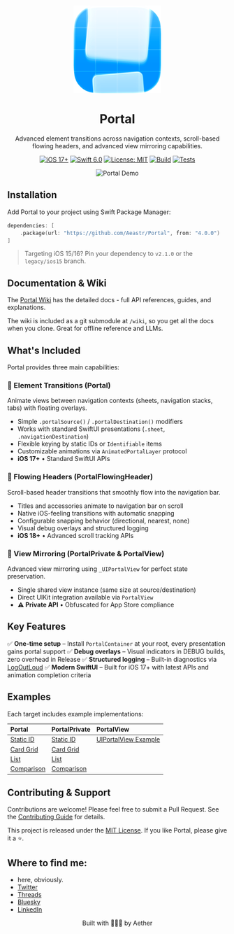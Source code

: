 <div align="center">
  <img width="200" height="200" src="/Resources/icon/icon.png" alt="Portal Logo">
  <h1><b>Portal</b></h1>
  <p>
    Advanced element transitions across navigation contexts, scroll-based flowing headers, and advanced view mirroring capabilities.
  </p>
</div>

<p align="center">
  <a href="https://developer.apple.com/ios/"><img src="https://img.shields.io/badge/iOS-17%2B-purple.svg" alt="iOS 17+"></a>
  <a href="https://swift.org/"><img src="https://img.shields.io/badge/Swift-6.0-orange.svg" alt="Swift 6.0"></a>
  <a href="LICENSE"><img src="https://img.shields.io/badge/License-MIT-green.svg" alt="License: MIT"></a>
  <a href="https://github.com/Aeastr/Portal/actions/workflows/build.yml"><img src="https://github.com/Aeastr/Portal/actions/workflows/build.yml/badge.svg" alt="Build"></a>
  <a href="https://github.com/Aeastr/Portal/actions/workflows/tests.yml"><img src="https://github.com/Aeastr/Portal/actions/workflows/tests.yml/badge.svg" alt="Tests"></a>
</p>

<div align="center">
  <img width="600" src="/Resources/examples/example1.gif" alt="Portal Demo">
</div>


## Installation

Add Portal to your project using Swift Package Manager:

```swift
dependencies: [
    .package(url: "https://github.com/Aeastr/Portal", from: "4.0.0")
]
```

> Targeting iOS 15/16? Pin your dependency to `v2.1.0` or the `legacy/ios15` branch.

## Documentation & Wiki

The [Portal Wiki](https://github.com/Aeastr/Portal/wiki) has the detailed docs - full API references, guides, and explanations.

The wiki is included as a git submodule at `/wiki`, so you get all the docs when you clone. Great for offline reference and LLMs.


## What's Included

Portal provides three main capabilities:

### 🎯 Element Transitions (Portal)
Animate views between navigation contexts (sheets, navigation stacks, tabs) with floating overlays.
- Simple `.portalSource()` / `.portalDestination()` modifiers
- Works with standard SwiftUI presentations (`.sheet`, `.navigationDestination`)
- Flexible keying by static IDs or `Identifiable` items
- Customizable animations via `AnimatedPortalLayer` protocol
- **iOS 17+** • Standard SwiftUI APIs

### 📱 Flowing Headers (PortalFlowingHeader)
Scroll-based header transitions that smoothly flow into the navigation bar.
- Titles and accessories animate to navigation bar on scroll
- Native iOS-feeling transitions with automatic snapping
- Configurable snapping behavior (directional, nearest, none)
- Visual debug overlays and structured logging
- **iOS 18+** • Advanced scroll tracking APIs

### 🔮 View Mirroring (PortalPrivate & PortalView)
Advanced view mirroring using `_UIPortalView` for perfect state preservation.
- Single shared view instance (same size at source/destination)
- Direct UIKit integration available via `PortalView`
- **⚠️ Private API** • Obfuscated for App Store compliance

## Key Features

✅ **One-time setup** – Install `PortalContainer` at your root, every presentation gains portal support
✅ **Debug overlays** – Visual indicators in DEBUG builds, zero overhead in Release
✅ **Structured logging** – Built-in diagnostics via [LogOutLoud](https://github.com/Aeastr/LogOutLoud)
✅ **Modern SwiftUI** – Built for iOS 17+ with latest APIs and animation completion criteria


## Examples

Each target includes example implementations:

| **Portal** | **PortalPrivate** | **PortalView** |
|:---|:---|:---|
| [Static ID](Sources/Portal/Examples/PortalExample_StaticID.swift) | [Static ID](Sources/PortalPrivate/Examples/PortalExample_StaticID.swift) | [UIPortalView Example](Sources/PortalView/UIPortalViewExample.swift) |
| [Card Grid](Sources/Portal/Examples/PortalExample_CardGrid.swift) | [Card Grid](Sources/PortalPrivate/Examples/PortalExample_CardGrid.swift) | |
| [List](Sources/Portal/Examples/PortalExample_List.swift) | [List](Sources/PortalPrivate/Examples/PortalExample_List.swift) | |
| [Comparison](Sources/Portal/Examples/PortalExample_Comparison.swift) | [Comparison](Sources/PortalPrivate/Examples/PortalExample_Comparison.swift) | |

## Contributing & Support

Contributions are welcome! Please feel free to submit a Pull Request. See the [Contributing Guide](CONTRIBUTING.md) for details.

This project is released under the [MIT License](LICENSE.md). If you like Portal, please give it a ⭐️.

## Where to find me:  
- here, obviously.  
- [Twitter](https://x.com/AetherAurelia)  
- [Threads](https://www.threads.net/@aetheraurelia)  
- [Bluesky](https://bsky.app/profile/aethers.world)  
- [LinkedIn](https://www.linkedin.com/in/willjones24)

<p align="center">Built with 🍏🌀🚪 by Aether</p>
